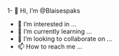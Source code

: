 1- 👋 Hi, I’m @Blaisespaks
- 👀 I’m interested in ...
- 🌱 I’m currently learning ...
- 💞️ I’m looking to collaborate on ...
- 📫 How to reach me ...

<!---
Blaisespaks/Blaisespaks is a ✨ special ✨ repository because its `README.md` (this file) appears on your GitHub profile.
You can click the Preview link to take a look at your changes.
--->
